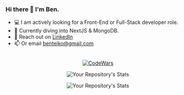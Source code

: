 ### Hi there 👋  I'm Ben.

- 💻 I am actively looking for a Front-End or Full-Stack developer role.
- 🌱 Currently diving into NextJS & MongoDB.
- 🤝 Reach out on [LinkedIn](https://www.linkedin.com/in/ben-teiko-marrett/)
- 📫 Or email [benteiko@gmail.com](benteiko@gmail.com)
<br/><br/>
<div style="text-align: center;">
 
[![CodeWars](https://www.codewars.com/users/BenTeiko/badges/large) ](https://www.codewars.com/users/BenTeiko)

![Your Repository's Stats](https://github-readme-stats.vercel.app/api?username=ben-marrett&show_icons=true)

![Your Repository's Stats](https://github-readme-stats.vercel.app/api/top-langs/?username=ben-marrett&theme=blue-green)

</div>

 <!-- 🤔 I’m looking for help with  -->

